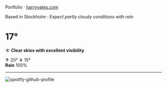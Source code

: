 Portfolio · [harryyates.com](https://harryyates.com)

<!-- WEATHER_START -->
Based in Stockholm · *Expect partly cloudy conditions with rain*

# 17°
☀️ **Clear skies with excellent visibility**

**↑** 20° **↓** 15°  
**Rain** 100%

---
<!-- WEATHER_END -->

<p align="left">
  <a>
    <img src="https://spotify-github-profile.kittinanx.com/api/view?uid=bigbello&cover_image=true&theme=natemoo-re&show_offline=true&background_color=121212&interchange=false&bar_color=53b14f&bar_color_cover=false" alt="spotify-github-profile">
  </a>
</p>